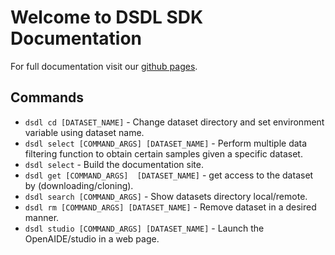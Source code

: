 # Welcome to DSDL SDK Documentation

For full documentation visit our [github pages](https://github.com/opendatalab/dsdl-sdk/tree/dev).

## Commands

* `dsdl cd [DATASET_NAME]` - Change dataset directory and set environment variable using dataset name.
* `dsdl select [COMMAND_ARGS] [DATASET_NAME]` - Perform multiple data filtering function to obtain certain samples given a specific dataset.
* `dsdl select` - Build the documentation site.
* `dsdl get [COMMAND_ARGS]  [DATASET_NAME]` - get access to the dataset by (downloading/cloning).
* `dsdl search [COMMAND_ARGS]` - Show datasets directory local/remote.
* `dsdl rm [COMMAND_ARGS] [DATASET_NAME]` - Remove dataset in a desired manner.
* `dsdl studio [COMMAND_ARGS] [DATASET_NAME]` - Launch the OpenAIDE/studio in a web page.
